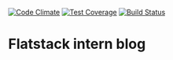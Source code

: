 [![Code Climate](https://codeclimate.com/github/RuslanKhabibullin/intern_project/badges/gpa.svg)](https://codeclimate.com/github/RuslanKhabibullin/intern_project)
[![Test Coverage](https://codeclimate.com/github/RuslanKhabibullin/intern_project/badges/coverage.svg)](https://codeclimate.com/github/RuslanKhabibullin/intern_project/coverage)
[![Build Status](https://semaphoreci.com/api/v1/khabibullin_ruslan/intern_project/branches/master/badge.svg)](https://semaphoreci.com/khabibullin_ruslan/intern_project)
# Flatstack intern blog
